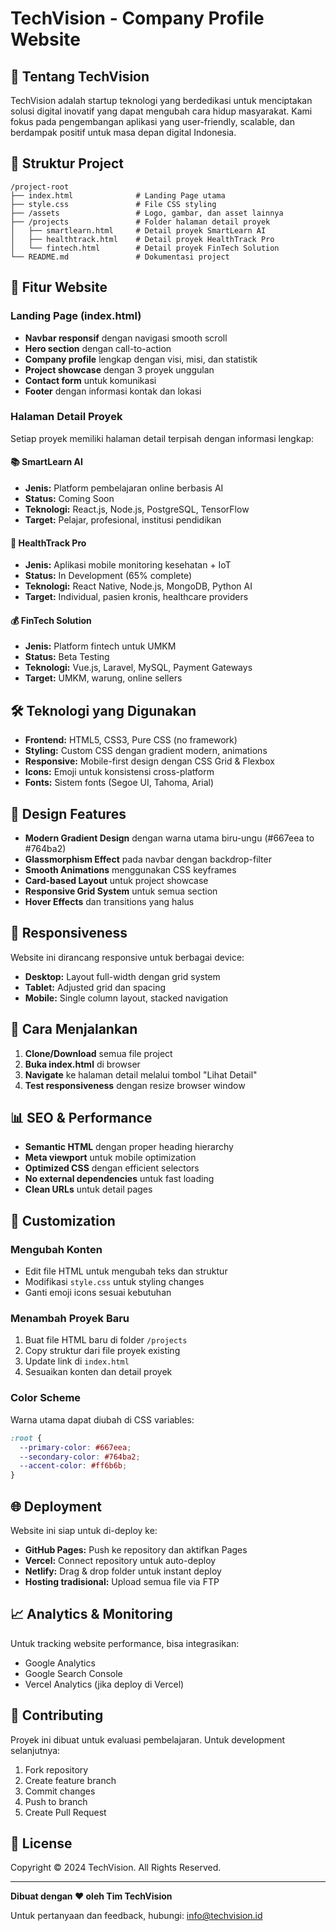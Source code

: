 # TechVision - Company Profile Website

## 🚀 Tentang TechVision

TechVision adalah startup teknologi yang berdedikasi untuk menciptakan solusi digital inovatif yang dapat mengubah cara hidup masyarakat. Kami fokus pada pengembangan aplikasi yang user-friendly, scalable, dan berdampak positif untuk masa depan digital Indonesia.

## 📁 Struktur Project

```
/project-root
├── index.html              # Landing Page utama
├── style.css               # File CSS styling
├── /assets                 # Logo, gambar, dan asset lainnya
├── /projects               # Folder halaman detail proyek
│   ├── smartlearn.html     # Detail proyek SmartLearn AI
│   ├── healthtrack.html    # Detail proyek HealthTrack Pro
│   └── fintech.html        # Detail proyek FinTech Solution
└── README.md               # Dokumentasi project
```

## 🎯 Fitur Website

### Landing Page (index.html)
- **Navbar responsif** dengan navigasi smooth scroll
- **Hero section** dengan call-to-action
- **Company profile** lengkap dengan visi, misi, dan statistik
- **Project showcase** dengan 3 proyek unggulan
- **Contact form** untuk komunikasi
- **Footer** dengan informasi kontak dan lokasi

### Halaman Detail Proyek
Setiap proyek memiliki halaman detail terpisah dengan informasi lengkap:

#### 📚 SmartLearn AI
- **Jenis:** Platform pembelajaran online berbasis AI
- **Status:** Coming Soon
- **Teknologi:** React.js, Node.js, PostgreSQL, TensorFlow
- **Target:** Pelajar, profesional, institusi pendidikan

#### 🏥 HealthTrack Pro  
- **Jenis:** Aplikasi mobile monitoring kesehatan + IoT
- **Status:** In Development (65% complete)
- **Teknologi:** React Native, Node.js, MongoDB, Python AI
- **Target:** Individual, pasien kronis, healthcare providers

#### 💰 FinTech Solution
- **Jenis:** Platform fintech untuk UMKM
- **Status:** Beta Testing
- **Teknologi:** Vue.js, Laravel, MySQL, Payment Gateways
- **Target:** UMKM, warung, online sellers

## 🛠️ Teknologi yang Digunakan

- **Frontend:** HTML5, CSS3, Pure CSS (no framework)
- **Styling:** Custom CSS dengan gradient modern, animations
- **Responsive:** Mobile-first design dengan CSS Grid & Flexbox
- **Icons:** Emoji untuk konsistensi cross-platform
- **Fonts:** Sistem fonts (Segoe UI, Tahoma, Arial)

## 🎨 Design Features

- **Modern Gradient Design** dengan warna utama biru-ungu (#667eea to #764ba2)
- **Glassmorphism Effect** pada navbar dengan backdrop-filter
- **Smooth Animations** menggunakan CSS keyframes
- **Card-based Layout** untuk project showcase
- **Responsive Grid System** untuk semua section
- **Hover Effects** dan transitions yang halus

## 📱 Responsiveness

Website ini dirancang responsive untuk berbagai device:
- **Desktop:** Layout full-width dengan grid system
- **Tablet:** Adjusted grid dan spacing
- **Mobile:** Single column layout, stacked navigation

## 🚀 Cara Menjalankan

1. **Clone/Download** semua file project
2. **Buka index.html** di browser
3. **Navigate** ke halaman detail melalui tombol "Lihat Detail"
4. **Test responsiveness** dengan resize browser window

## 📊 SEO & Performance

- **Semantic HTML** dengan proper heading hierarchy
- **Meta viewport** untuk mobile optimization  
- **Optimized CSS** dengan efficient selectors
- **No external dependencies** untuk fast loading
- **Clean URLs** untuk detail pages

## 🔧 Customization

### Mengubah Konten
- Edit file HTML untuk mengubah teks dan struktur
- Modifikasi `style.css` untuk styling changes
- Ganti emoji icons sesuai kebutuhan

### Menambah Proyek Baru
1. Buat file HTML baru di folder `/projects`
2. Copy struktur dari file proyek existing
3. Update link di `index.html`
4. Sesuaikan konten dan detail proyek

### Color Scheme
Warna utama dapat diubah di CSS variables:
```css
:root {
  --primary-color: #667eea;
  --secondary-color: #764ba2;
  --accent-color: #ff6b6b;
}
```

## 🌐 Deployment

Website ini siap untuk di-deploy ke:
- **GitHub Pages:** Push ke repository dan aktifkan Pages
- **Vercel:** Connect repository untuk auto-deploy
- **Netlify:** Drag & drop folder untuk instant deploy
- **Hosting tradisional:** Upload semua file via FTP

## 📈 Analytics & Monitoring

Untuk tracking website performance, bisa integrasikan:
- Google Analytics
- Google Search Console  
- Vercel Analytics (jika deploy di Vercel)

## 🤝 Contributing

Proyek ini dibuat untuk evaluasi pembelajaran. Untuk development selanjutnya:
1. Fork repository
2. Create feature branch
3. Commit changes
4. Push to branch
5. Create Pull Request

## 📄 License

Copyright © 2024 TechVision. All Rights Reserved.

---

**Dibuat dengan ❤️ oleh Tim TechVision**

Untuk pertanyaan dan feedback, hubungi: info@techvision.id